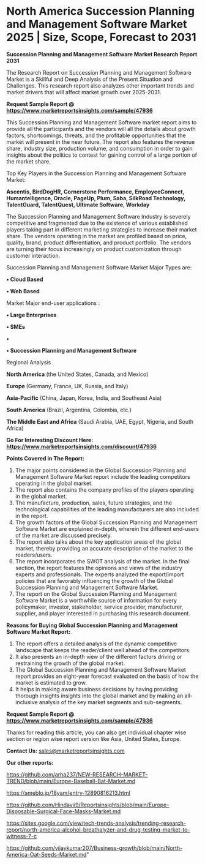 # North America Succession Planning and Management Software Market 2025 | Size, Scope, Forecast to 2031

<strong>Succession Planning and Management Software Market Research Report 2031</strong>

The Research Report on Succession Planning and Management Software Market is a Skillful and Deep Analysis of the Present Situation and Challenges. This research report also analyzes other important trends and market drivers that will affect market growth over 2025-2031.

<strong>Request Sample Report @ <a href=https://www.marketreportsinsights.com/sample/47936>https://www.marketreportsinsights.com/sample/47936</a></strong>

This Succession Planning and Management Software market report aims to provide all the participants and the vendors will all the details about growth factors, shortcomings, threats, and the profitable opportunities that the market will present in the near future. The report also features the revenue share, industry size, production volume, and consumption in order to gain insights about the politics to contest for gaining control of a large portion of the market share.

Top Key Players in the Succession Planning and Management Software Market:

<strong>Ascentis, BirdDogHR, Cornerstone Performance, EmployeeConnect, Humantelligence, Oracle, PageUp, Plum, Saba, SilkRoad Technology, TalentGuard, TalentQuest, Ultimate Software, Workday</strong>

The Succession Planning and Management Software Industry is severely competitive and fragmented due to the existence of various established players taking part in different marketing strategies to increase their market share. The vendors operating in the market are profiled based on price, quality, brand, product differentiation, and product portfolio. The vendors are turning their focus increasingly on product customization through customer interaction.

Succession Planning and Management Software Market Major Types are:

<strong>•  Cloud Based

•  Web Based</strong>

Market Major end-user applications :

<strong>•  Large Enterprises

•  SMEs

•  

•  Succession Planning and Management Software</strong>

Regional Analysis

</u><strong><b>North America</b></strong> (the United States, Canada, and Mexico)

<strong><b>Europe </b></strong>(Germany, France, UK, Russia, and Italy)

<strong><b>Asia-Pacific</b></strong> (China, Japan, Korea, India, and Southeast Asia)

<strong><b>South America</b></strong> (Brazil, Argentina, Colombia, etc.)

<strong><b>The Middle East and Africa</b></strong> (Saudi Arabia, UAE, Egypt, Nigeria, and South Africa)

<strong>Go For Interesting Discount Here: <a href=https://www.marketreportsinsights.com/discount/47936>https://www.marketreportsinsights.com/discount/47936</a></strong>

<strong>Points Covered in The Report:</strong>
<ol>
  <li>The major points considered in the Global Succession Planning and Management Software Market report include the leading competitors operating in the global market.</li>
  <li>The report also contains the company profiles of the players operating in the global market.</li>
  <li>The manufacture, production, sales, future strategies, and the technological capabilities of the leading manufacturers are also included in the report.</li>
  <li>The growth factors of the Global Succession Planning and Management Software Market are explained in-depth, wherein the different end-users of the market are discussed precisely.</li>
  <li>The report also talks about the key application areas of the global market, thereby providing an accurate description of the market to the readers/users.</li>
  <li>The report incorporates the SWOT analysis of the market. In the final section, the report features the opinions and views of the industry experts and professionals. The experts analyzed the export/import policies that are favorably influencing the growth of the Global Succession Planning and Management Software Market.</li>
  <li>The report on the Global Succession Planning and Management Software Market is a worthwhile source of information for every policymaker, investor, stakeholder, service provider, manufacturer, supplier, and player interested in purchasing this research document.</li>
</ol>
<strong>Reasons for Buying Global Succession Planning and Management Software Market Report:</strong>

<ol>
  <li>The report offers a detailed analysis of the dynamic competitive landscape that keeps the reader/client well ahead of the competitors.</li>
  <li>It also presents an in-depth view of the different factors driving or restraining the growth of the global market.</li>
  <li>The Global Succession Planning and Management Software Market report provides an eight-year forecast evaluated on the basis of how the market is estimated to grow.</li>
  <li>It helps in making aware business decisions by having providing thorough insights insights into the global market and by making an all-inclusive analysis of the key market segments and sub-segments.</li>
</ol>
<strong>Request Sample Report @ <a href=https://www.marketreportsinsights.com/sample/47936>https://www.marketreportsinsights.com/sample/47936</a></strong>


Thanks for reading this article; you can also get individual chapter wise section or region wise report version like Asia, United States, Europe.

<strong>Contact Us:</strong>
sales@marketreportsinsights.com

<strong>Our other reports:</strong>

<a href=https://github.com/arha237/NEW-RESEARCH-MARKET-TREND/blob/main/Europe-Baseball-Bat-Market.md>https://github.com/arha237/NEW-RESEARCH-MARKET-TREND/blob/main/Europe-Baseball-Bat-Market.md</a>

<a href=https://ameblo.jp/18yam/entry-12890816213.html>https://ameblo.jp/18yam/entry-12890816213.html</a>

<a href=https://github.com/Hindavii9/Reportsinsights/blob/main/Europe-Disposable-Surgical-Face-Masks-Market.md>https://github.com/Hindavii9/Reportsinsights/blob/main/Europe-Disposable-Surgical-Face-Masks-Market.md</a>

<a href=https://sites.google.com/view/tech-trends-analysis/trending-research-report/north-america-alcohol-breathalyzer-and-drug-testing-market-to-witness-7-c>https://sites.google.com/view/tech-trends-analysis/trending-research-report/north-america-alcohol-breathalyzer-and-drug-testing-market-to-witness-7-c</a>

<a href=https://github.com/vijaykumar207/Business-growth/blob/main/North-America-Oat-Seeds-Market.md>https://github.com/vijaykumar207/Business-growth/blob/main/North-America-Oat-Seeds-Market.md</a>"
